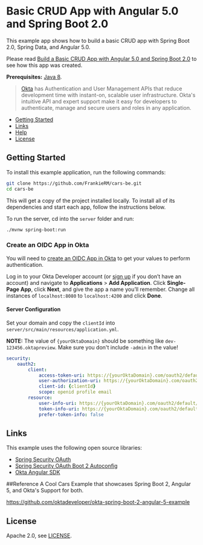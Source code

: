 # Basic CRUD App with Angular 5.0 and Spring Boot 2.0
 
This example app shows how to build a basic CRUD app with Spring Boot 2.0, Spring Data, and Angular 5.0.

Please read [Build a Basic CRUD App with Angular 5.0 and Spring Boot 2.0](https://developer.okta.com/blog/2017/12/04/basic-crud-angular-and-spring-boot) to see how this app was created.

**Prerequisites:** [Java 8](http://www.oracle.com/technetwork/java/javase/downloads/jdk8-downloads-2133151.html).

> [Okta](https://developer.okta.com/) has Authentication and User Management APIs that reduce development time with instant-on, scalable user infrastructure. Okta's intuitive API and expert support make it easy for developers to authenticate, manage and secure users and roles in any application.

* [Getting Started](#getting-started)
* [Links](#links)
* [Help](#help)
* [License](#license)

## Getting Started

To install this example application, run the following commands:

```bash
git clone https://github.com/FrankieRM/cars-be.git
cd cars-be
```

This will get a copy of the project installed locally. To install all of its dependencies and start each app, follow the instructions below.

To run the server, cd into the `server` folder and run:
 
```bash
./mvnw spring-boot:run
```

### Create an OIDC App in Okta

You will need to [create an OIDC App in Okta](https://developer.okta.com/blog/2017/12/04/basic-crud-angular-and-spring-boot#create-an-oidc-app-in-okta) to get your values to perform authentication. 

Log in to your Okta Developer account (or [sign up](https://developer.okta.com/signup/) if you don’t have an account) and navigate to **Applications** > **Add Application**. Click **Single-Page App**, click **Next**, and give the app a name you’ll remember. Change all instances of `localhost:8080` to `localhost:4200` and click **Done**.

#### Server Configuration

Set your domain and copy the `clientId` into `server/src/main/resources/application.yml`. 

**NOTE:** The value of `{yourOktaDomain}` should be something like `dev-123456.oktapreview`. Make sure you don't include `-admin` in the value!

```yaml
security:
    oauth2:
        client:
            access-token-uri: https://{yourOktaDomain}.com/oauth2/default/v1/token
            user-authorization-uri: https://{yourOktaDomain}.com/oauth2/default/v1/authorize
            client-id: {clientId}
            scope: openid profile email
        resource:
            user-info-uri: https://{yourOktaDomain}.com/oauth2/default/v1/userinfo
            token-info-uri: https://{yourOktaDomain}.com/oauth2/default/v1/introspect
            prefer-token-info: false
```

## Links

This example uses the following open source libraries:

* [Spring Security OAuth](http://projects.spring.io/spring-security-oauth/)
* [Spring Security OAuth Boot 2 Autoconfig](https://github.com/spring-projects/spring-security-oauth2-boot)
* [Okta Angular SDK](https://github.com/okta/okta-oidc-js/tree/master/packages/okta-angular)

##Reference
A Cool Cars Example that showcases Spring Boot 2, Angular 5, and Okta's Support for both.

https://github.com/oktadeveloper/okta-spring-boot-2-angular-5-example

## License

Apache 2.0, see [LICENSE](LICENSE).
